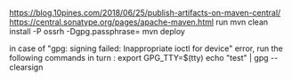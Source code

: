 https://blog.10pines.com/2018/06/25/publish-artifacts-on-maven-central/
https://central.sonatype.org/pages/apache-maven.html
run
 mvn clean install -P ossrh -Dgpg.passphrase=<pwd>
 mvn deploy

in case of "gpg: signing failed: Inappropriate ioctl for device" error, 
run the following commands in turn :
export GPG_TTY=$(tty) 
echo "test" | gpg --clearsign